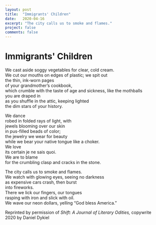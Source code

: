```yaml
---
layout: post
title:  "Immigrants' Children"
date:   2020-04-16
excerpt: "The city calls us to smoke and flames."
project: false
comments: false
---
```


# Immigrants' Children  

We cast aside soggy vegetables for clear, cold cream.  
We cut our mouths on edges of plastic; we spit out  
the thin, ink-worn pages  
of your grandmother’s cookbook,  
which crumble with the taste 
of age and sickness, like the mothballs  
you are draped in  
as you shuffle in the attic, keeping lighted  
the dim stars of your history.  

We dance  
robed in folded rays of light, with  
jewels blooming over our skin   
in pus-filled beads of color;  
the jewelry we wear for beauty  
while we bear your native tongue like a choker.  
We love  
its certain je ne sais quoi.  
We are to blame  
for the crumbling clasp and cracks in the stone.  

The city calls us to smoke and flames.  
We watch with glowing eyes, seeing no darkness  
as expensive cars crash, then burst  
into fireworks.  
There we lick our fingers, our tongues  
rasping with iron and slick with oil.  
We wave our neon dollars, yelling “God bless America.”  

Reprinted by permission of *Shift: A Journal of Literary Odities,* copywrite 2020 by Daniel Dykiel
